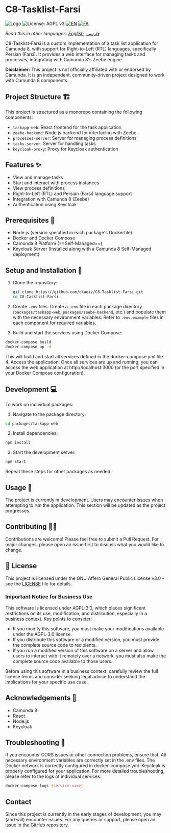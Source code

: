 # C8-Tasklist-Farsi

![Logo](./public/c8tf-logo.png)
![License: AGPL v3](https://img.shields.io/badge/License-AGPL%20v3-blue.svg)
[![EN](https://img.shields.io/badge/lang-EN-blue.svg)](README.md)
[![FA](https://img.shields.io/badge/lang-FA-green.svg)](README.fa.md)

*Read this in other languages: [English](README.md), [فارسی](README.fa.md)*

C8-Tasklist-Farsi is a custom implementation of a task list application for Camunda 8, with support for Right-to-Left (RTL) languages, specifically Persian (Farsi). It provides a web interface for managing tasks and processes, integrating with Camunda 8's Zeebe engine.

**Disclaimer:** This project is not officially affiliated with or endorsed by Camunda. It is an independent, community-driven project designed to work with Camunda 8 components.

## Project Structure 🏗️

This project is structured as a monorepo containing the following components:

- `taskapp-web`: React frontend for the task application
- `zeebe-backend`: Node.js backend for interfacing with Zeebe
- `processes-server`: Server for managing process definitions
- `tasks-server`: Server for handling tasks
- `keycloak-proxy`: Proxy for Keycloak authentication

## Features ✨

- View and manage tasks
- Start and interact with process instances
- View process definitions
- Right-to-Left (RTL) and Persian (Farsi) language support
- Integration with Camunda 8 (Zeebe)
- Authentication using Keycloak

## Prerequisites 🔧

- Node.js (version specified in each package's Dockerfile)
- Docker and Docker Compose
- Camunda 8 Platform (==Self-Managed==)
- Keycloak Server (Installed along with a Camunda 8 Self-Managed deployment)

## Setup and Installation 🚀

1. Clone the repository:

   ```bash
   git clone https://github.com/okaeiz/C8-Tasklist-Farsi.git
   cd C8-Tasklist-Farsi
   ```

2. Create `.env` files:
   Create a `.env` file in each package directory (`packages/taskapp-web`, `packages/zeebe-backend`, etc.) and populate them with the necessary environment variables. Refer to `.env.example` files in each component for required variables.
   <br />
3. Build and start the services using Docker Compose:

```bash
docker-compose build
docker-compose up -d
```

This will build and start all services defined in the docker-compose.yml file.
<br /> 4. Access the application:
Once all services are up and running, you can access the web application at http://localhost:3000 (or the port specified in your Docker Compose configuration).

## Development 💻

To work on individual packages:

1. Navigate to the package directory:

```bash
cd packages/taskapp-web
```

2. Install dependencies:

```bash
npm install
```

3. Start the development server:

```bash
npm start
```

Repeat these steps for other packages as needed.

## Usage 🏃

The project is currently in development. Users may encounter issues when attempting to run the application. This section will be updated as the project progresses.

## Contributing 💁‍♂️

Contributions are welcome! Please feel free to submit a Pull Request. For major changes, please open an issue first to discuss what you would like to change.

## 📄 License

This project is licensed under the GNU Affero General Public License v3.0 - see the [LICENSE](LICENSE) file for details.

### Important Notice for Business Use

This software is licensed under AGPL-3.0, which places significant restrictions on its use, modification, and distribution, especially in a business context. Key points to consider:

- If you modify this software, you must make your modifications available under the AGPL-3.0 license.
- If you distribute this software or a modified version, you must provide the complete source code to recipients.
- If you run a modified version of this software on a server and allow users to interact with it remotely over a network, you must also make the complete source code available to those users.

Before using this software in a business context, carefully review the full license terms and consider seeking legal advice to understand the implications for your specific use case.

## Acknowledgements 🤝

- Camunda 8
- React
- Node.js
- Keycloak

## Troubleshooting 🔎

If you encounter CORS issues or other connection problems, ensure that:
All necessary environment variables are correctly set in the .env files.
The Docker network is correctly configured in docker-compose.yml.
Keycloak is properly configured for your application.
For more detailed troubleshooting, please refer to the logs of individual services:

```bash
docker-compose logs [service-name]
```

## Contact

Since this project is currently in the early stages of development, you may (and will) encounter issues. For any queries or support, please open an issue in the GitHub repository.
